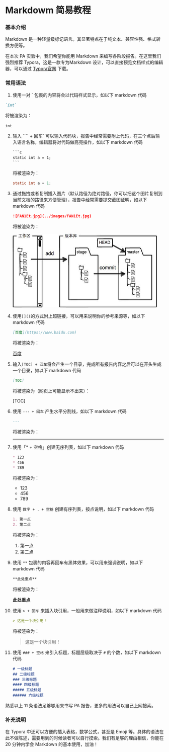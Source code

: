 # Markdowm 简易教程

### 基本介绍

Markdown 是一种轻量级标记语言。其显著特点在于纯文本、兼容性强、格式转换方便等。

在本次 PA 实验中，我们希望你能用 Markdown 来编写各阶段报告。在这里我们强烈推荐 Typora，这是一款专为Markdown 设计，可以直接预览文档样式的编辑器，可以通过 [Typora官网](https://www.typora.io) 下载。

### 常用语法

1. 使用一对 ` 包裹的内容将会以代码样式显示，如以下 markdown 代码

  ```markdown
  `int`
  ```

  将被渲染为：

  `int`

2. 输入 ```` + 回车` 可以输入代码块，报告中经常需要附上代码，在三个点后输入语言名称，编辑器将对代码做高亮操作，如以下 markdown 代码

   ```markdown
   ​```c
   static int a = 1;
   ​```
   ```

   将被渲染为：

   ```c
   static int a = 1;
   ```

3. 通过拖拽或者复制插入图片（默认路径为绝对路径，你可以把这个图片复制到当前文档的路径来方便管理），报告中经常需要提交截图证明，如以下 markdown 代码

   ```markdown
   ![FAN1Et.jpg](../images/FAN1Et.jpg)
   ```

   将被渲染为：

   ![FAN1Et.jpg](../images/FAN1Et.jpg)

4. 使用`[]()`的方式附上超链接，可以用来说明你的参考来源等，如以下 markdown 代码

     ```markdown
     [百度](https://www.baidu.com)
     ```

     将被渲染为：

     [百度](https://www.baidu.com)

5. 输入`[TOC] + 回车`将会产生一个目录，完成所有报告内容之后可以在开头生成一个目录，如以下 markdown 代码

     ```markdown
     [TOC]
     ```

     将被渲染为（网页上可能显示不出来）：

     [TOC]

6. 使用 `--- + 回车` 产生水平分割线，如以下 markdown 代码

     ```markdown
     ---
     ```

     将被渲染为：

     ---

7. 使用「* + 空格」创建无序列表，如以下 markdown 代码

      ```markdown
      * 123
      * 456
      * 789
      ```

      将被渲染为：

      * 123
      * 456
      * 789

8. 使用 `数字 + . + 空格` 创建有序列表，按点说明，如以下 markdown 代码

      ```markdown
      1. 第一点
      2. 第二点
      ```

      将被渲染为：

      1. 第一点
      2. 第二点

9. 使用 `**` 包裹的内容再回车有黑体效果，可以用来强调说明，如以下 markdown 代码

      ```markdown
      **此处重点**
      ```

      将被渲染为：

      **此处重点**

10. 使用 `> + 回车` 来插入块引用，一般用来做注释说明，如以下 markdown 代码

     ```markdown
     > 这是一个块引用！
     ```

     将被渲染为：

     > 这是一个块引用！

11. 使用 `### + 空格` 来引入标题，标题层级取决于 `#` 的个数，如以下 markdown 代码

      ```markdown
      # 一级标题
      ## 二级标题
      ### 三级标题
      #### 四级标题
      ##### 五级标题
      ###### 六级标题
      ```

熟悉以上 11 条语法足够够用来书写 PA 报告，更多的用法可以自己上网搜索。

### 补充说明

在 Typora 中还可以方便的插入表格，数学公式，甚至是 Emoji 等。具体的语法在此不做陈述，需要用到的时候读者可以自行摸索。我们有足够的理由相信，你能在 20 分钟内学会 Markdown 的基本使用，加油！